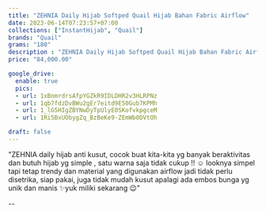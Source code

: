 ```yaml
---
title: "ZEHNIA Daily Hijab Softped Quail Hijab Bahan Fabric Airflow"
date: 2023-06-14T07:23:57+07:00
collections: ["InstantHijab", "Quail"]
brands: "Quail"
grams: "180"
description : "ZEHNIA Daily Hijab Softped Quail Hijab Bahan Fabric Airflow"
price: "84,000.00"

google_drive:
  enable: true
  pics:
  - url: 1xBnmrdrsAfpYGZkR9IDLDHR2v3HLRPNz
  - url: 1qb7fdzDvBWu2gEr7eitd9E50Gub7KPMh
  - url: 1_lG5HIgZBYNwDyTpUlyE0SKofvkpgceM
  - url: 1Ri5BxUObygZq_BzBeKe9-ZEmWb0DVtOh

draft: false
---
```


"ZEHNIA
daily hijab anti kusut, cocok buat kita-kita yg banyak beraktivitas dan butuh hijab yg simple , satu warna saja tidak cukup !! ☺️
looknya simpel tapi tetap trendy dan material yang digunakan airflow jadi tidak perlu disetrika, siap pakai, juga tidak mudah kusut apalagi ada embos bunga yg unik dan manis ✨yuk miliki sekarang 😉"

--   
  
